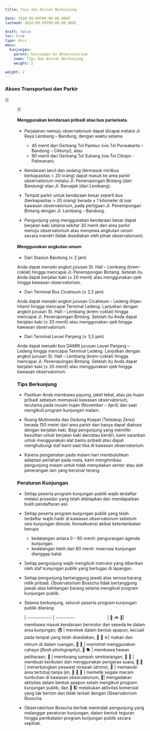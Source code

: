 ```yaml
---
title: Tips dan Aturan Berkunjung

date: 2018-09-09T00:00:00.000Z
lastmod: 2018-09-09T00:00:00.000Z

draft: false
toc: true
type: docs
menu:
  kunjungan:
    parent: Kunjungan ke Observatorium
    name: Tips dan Aturan Berkunjung
    weight: 2

weight: 2
---
```


### Akses Transportasi dan Parkir

{{<figure library="true" src="overland_id_map.png" lightbox="true">}}

#### Menggunakan kendaraan pribadi atau bus pariwisata.
- Perjalanan menuju observatorium dapat dicapai melalui Jl. Raya Lembang – Bandung, dengan waktu selama
  - 45 menit dari Gerbang Tol Pasteur (via Tol Purwakarta – Bandung – Cileunyi), atau
  - 90 menit dari Gerbang Tol Subang (via Tol Cikopo - Palimanan).

- Kendaraan kecil dan sedang (termasuk minibus berkapasitas < 20 orang) dapat masuk ke area parkir observatorium melalui Jl. Peneropongan Bintang (dari Bandung) atau Jl. Baruajak (dari Lembang).

- Tempat parkir untuk kendaraan besar seperti bus (berkapasitas > 20 orang) berada ± 1 kilometer di luar kawasan observatorium, pada pertigaan Jl. Peneropongan Bintang dengan Jl. Lembang – Bandung. 

- Pengunjung yang menggunakan kendaraan besar dapat berjalan kaki selama sekitar 30 menit dari area parkir menuju observatorium atau menyewa angkutan umum secara mandiri (tidak disediakan oleh pihak observatorium).

#### Menggunakan angkutan umum
- Dari Stasiun Bandung (± 2 jam)

Anda dapat menaiki angkot jurusan St. Hall – Lembang (krem-coklat) hingga mencapai Jl. Peneropongan Bintang. Setelah itu Anda dapat berjalan kaki (± 20 menit) atau menggunakan ojek hingga kawasan observatorium.

- Dari Terminal Bus Cicaheum (± 2,5 jam)

Anda dapat menaiki angkot jurusan Cicaheum – Ledeng (hijau-hitam) hingga mencapai Terminal Ledeng. Lanjutkan dengan angkot jurusan St. Hall – Lembang (krem-coklat) hingga mencapai Jl. Peneropongan Bintang. Setelah itu Anda dapat berjalan kaki (± 20 menit) atau menggunakan ojek hingga kawasan observatorium.

- Dari Terminal Leuwi Panjang (± 3,5 jam)

Anda dapat menaiki bus DAMRI jurusan Leuwi Panjang – Ledeng hingga mencapai Terminal Ledeng. Lanjutkan dengan angkot jurusan St. Hall – Lembang (krem-coklat) hingga mencapai Jl. Peneropongan Bintang. Setelah itu Anda dapat berjalan kaki (± 20 menit) atau menggunakan ojek hingga kawasan observatorium.


### Tips Berkunjung
- Pastikan Anda membawa payung, jaket tebal, atau jas hujan pribadi sebelum memasuki kawasan observatorium, terutama pada musim hujan (November – April) dan saat mengikuti program kunjungan malam.

- Ruang Multimedia dan Gedung Koepel (Teleskop Zeiss) berada 150 meter dari area parkir dan hanya dapat diakses dengan berjalan kaki. Bagi pengunjung yang memiliki kesulitan untuk berjalan kaki dan/atau berdiri, kami sarankan untuk menggunakan alat bantu pribadi atau dapat menghubungi staf kami saat tiba di kawasan observatorium.

- Karena pengamatan pada malam hari membutuhkan adaptasi perlahan pada mata, kami menghimbau pengunjung malam untuk tidak menyalakan senter atau alat penerangan lain yang bersinar terang. 


### Peraturan Kunjungan
- Setiap peserta program kunjungan publik wajib terdaftar melalui prosedur yang telah ditetapkan dan mendapatkan bukti pendaftaran asli.

- Setiap peserta program kunjungan publik yang telah terdaftar wajib hadir di kawasan observatorium sebelum sesi kunjungan dimulai. Konsekuensi akibat keterlambatan berupa
  - kedatangan antara 0 – 60 menit: pengurangan agenda kunjungan.
  - kedatangan lebih dari 60 menit: reservasi kunjungan dianggap batal.

- Setiap pengunjung wajib mengikuti instruksi yang diberikan oleh staf kunjungan publik yang bertugas di lapangan.

- Setiap pengunjung bertanggung jawab atas semua barang milik pribadi. Observatorium Bosscha tidak bertanggung jawab atas kehilangan barang selama mengikuti program kunjungan publik.

- Selama berkunjung, seluruh peserta program kunjungan publik dilarang

  | 
------------: | ----------
<img width="100"> |
:no_entry_sign: :bike: :blue_car:| membawa masuk kendaraan bermotor dan sepeda ke dalam area kunjungan,
:no_smoking: | merokok dalam bentuk apapun, kecuali pada tempat yang telah disediakan,
:no_entry_sign: :ramen: :coffee:| makan dan minum di dalam ruangan,
:no_entry_sign: 📸 | memotret menggunakan cahaya (*flash photography*),
:no_entry_sign: :dog2: | membawa hewan peliharaan,
:do_not_litter: | membuang sampah sembarangan,
:no_entry_sign: :loudspeaker: | membuat keributan dan menggunakan pengeras suara,
:no_entry_sign: :helicopter: | menerbangkan pesawat nirawak (*drone*),
:no_entry_sign: | memasuki area tertutup tanpa ijin,
:no_entry_sign: 🤚 :hibiscus: | memetik segala macam tumbuhan di kawasan observatorium,
:no_entry_sign:| mengadakan aktivitas dalam bentuk apapun selain mengikuti program kunjungan publik, dan
:no_entry_sign: :heavy_dollar_sign:| melakukan aktivitas komersial yang tak berizin dan tidak terkait dengan Observatorium Bosscha.

- Observatorium Bosscha berhak menindak pengunjung yang melanggar peraturan kunjungan, dalam bentuk teguran hingga pembatalan program kunjungan publik secara sepihak.